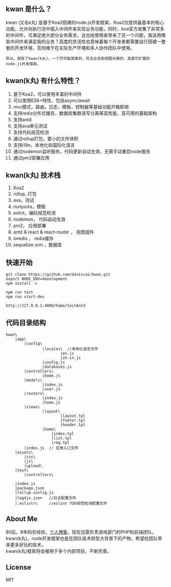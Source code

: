## kwan 是什么？
kwan (又名k丸) 是基于Koa2搭建的node.js开发框架，Koa2仅提供最基本的核心功能，允许向执行流中插入中间件来实现业务功能，同时，koa官方收集了非常多的中间件，可满足绝大部分业务需求，这也给使用者带来了另一个问题，我该用哪些中间件来满足我的业务？高度的灵活性也意味着每个开发者都需要自行搭建一整套的开发环境，否则难于在实际生产环境和多人协作团队中使用。

`所以，就有了kwan(k丸)，一个尽可能简单的，符合业务和视图分离的，高度可扩展的node.js开发框架。`


## kwan(k丸) 有什么特性？

1. 基于Koa2，可以使用丰富的中间件
2. 可以使用ES6+特性，包括async/await
3. mvc模式，路由，日志，模板，控制器等基础功能开箱即用
4. 支持redis分布式缓存，数据库集群读写分离等高性能，高可用的基础架构
5. 支持antd
6. 支持ava单元测试
7. 支持代码规范检测
8. 通过rollup打包，更小的文件体积
9. 支持i18n，本地化和国际化语言
10. 通过nodemon监听服务，代码更新自动生效，无需手动重启node服务
11. 通过pm2部署应用


## kwan(k丸) 技术栈
1. Koa2
2. rollup, 打包
3. ava，测试
4. nunjucks，模板
5. eslint，编码规范检测
6. nodemon， 代码自动生效
7. pm2， 应用部署
8. antd & react & react-router ， 视图组件
9. ioredis ， redis缓存
10. sequelize orm ，数据库

## 快速开始
```
git clone https://github.com/daviscai/kwan.git
export NODE_ENV=development
npm install -c

npm run test
npm run start-dev

http://127.0.0.1:4000/home/testAntd
```

## 代码目录结构
```
kwan\
    |app\
        |config\
                |locales\  //本地化语言文件
                        |en.js
                        |zh-cn.js
                |config.js
                |databases.js
        |controllers\
                |home.js
        |models\
                |index.js
                |user.js
        |routers\
                |index.js
                |home.js
        |views\
                |layout\
                        |layout.tpl
                        |footer.tpl
                        |header.tpl
                |home\
                    |index.tpl
                    |list.tpl
                    |reg.tpl
        |index.js  // 应用入口文件
    |assets\
        |css\
        |js\
        |upload\
    |test\
        |controllers\

    |index.js
    |package.json
    |rollup.config.js
    |log4js.json   //日志配置文件
    |.eslintrc     //eslint 代码规范检测配置文件
```

## About Me
80后，8年码农经验，[个人博客](http://wenzzz.com)，现在迅雷负责游戏部门的PHP和前端团队，kwan(k丸)，node开发框架也是在团队技术转型大背景下的产物，希望给团队带来更多好玩的技术。  
kwan(k丸)框架将会被用于多个内部项目，不断完善。



## License
MIT
